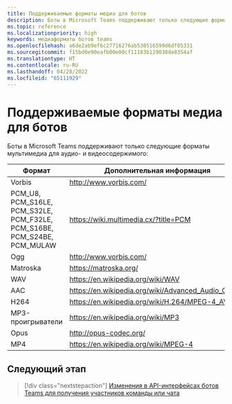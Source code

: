 ```yaml
---
title: Поддерживаемые форматы медиа для ботов
description: Боты в Microsoft Teams поддерживают только следующие форматы мультимедиа для аудио- и видеосодержимого.
ms.topic: reference
ms.localizationpriority: high
keywords: медиаформаты ботов teams
ms.openlocfilehash: a6de2ab9ef6c27716276ab530516599d6df05331
ms.sourcegitcommit: f15bd0e90eafb00e00cf11183b129038de8354af
ms.translationtype: HT
ms.contentlocale: ru-RU
ms.lasthandoff: 04/28/2022
ms.locfileid: "65111929"
---
```

# <a name="supported-media-formats-for-bots"></a>Поддерживаемые форматы медиа для ботов

Боты в Microsoft Teams поддерживают только следующие форматы мультимедиа для аудио- и видеосодержимого:

| Формат | Дополнительная информация |
| --- | --- |
| Vorbis | http://www.vorbis.com/ |
| PCM_U8, PCM_S16LE, PCM_S32LE, PCM_F32LE, PCM_S16BE, PCM_S24BE, PCM_MULAW | https://wiki.multimedia.cx/?title=PCM |
| Ogg | http://www.vorbis.com/ |
| Matroska | https://matroska.org/ |
| WAV | https://en.wikipedia.org/wiki/WAV |
| AAC | https://en.wikipedia.org/wiki/Advanced_Audio_Coding |
| H264 | https://en.wikipedia.org/wiki/H.264/MPEG-4_AVC |
| MP3-проигрыватели | https://en.wikipedia.org/wiki/MP3 |
| Opus | http://opus-codec.org/ |
| MP4 | https://en.wikipedia.org/wiki/MPEG-4 |

## <a name="next-step"></a>Следующий этап

> [!div class="nextstepaction"]
> [Изменения в API-интерфейсах ботов Teams для получения участников команды или чата](~/resources/team-chat-member-api-changes.md)
